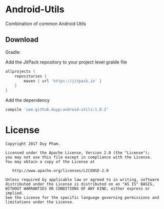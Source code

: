 Android-Utils
========

Combination of common Android Utils

Download
--------

Gradle:

Add the JitPack repository to your project level gralde file

```groovy
allprojects {
    repositories {
        maven { url 'https://jitpack.io' }
    }
}
```
  
Add the dependency

```groovy
compile 'com.github.duyp:android-utils:1.0.2'
```

License
=======

    Copyright 2017 Duy Pham.

    Licensed under the Apache License, Version 2.0 (the "License");
    you may not use this file except in compliance with the License.
    You may obtain a copy of the License at

       http://www.apache.org/licenses/LICENSE-2.0

    Unless required by applicable law or agreed to in writing, software
    distributed under the License is distributed on an "AS IS" BASIS,
    WITHOUT WARRANTIES OR CONDITIONS OF ANY KIND, either express or implied.
    See the License for the specific language governing permissions and
    limitations under the License.
